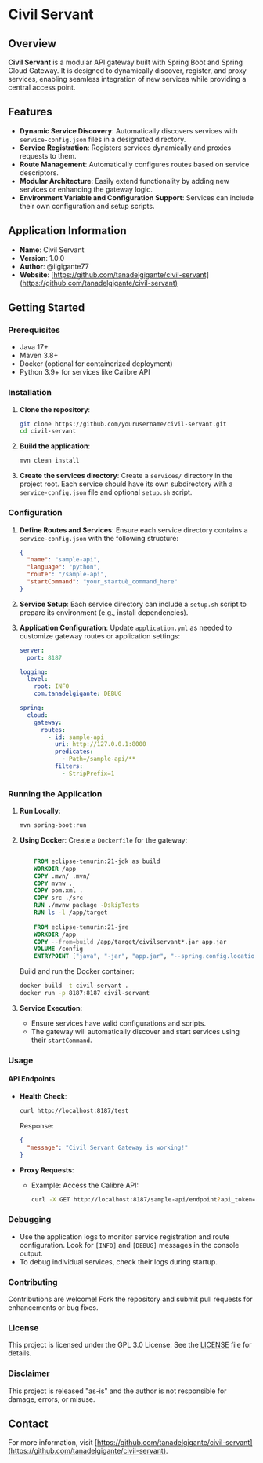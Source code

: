 # Civil Servant

## Overview
**Civil Servant** is a modular API gateway built with Spring Boot and Spring Cloud Gateway. It is designed to dynamically discover, register, and proxy services, enabling seamless integration of new services while providing a central access point.

## Features
- **Dynamic Service Discovery**: Automatically discovers services with `service-config.json` files in a designated directory.
- **Service Registration**: Registers services dynamically and proxies requests to them.
- **Route Management**: Automatically configures routes based on service descriptors.
- **Modular Architecture**: Easily extend functionality by adding new services or enhancing the gateway logic.
- **Environment Variable and Configuration Support**: Services can include their own configuration and setup scripts.

## Application Information
- **Name**: Civil Servant
- **Version**: 1.0.0
- **Author**: @ilgigante77
- **Website**: [https://github.com/tanadelgigante/civil-servant](https://github.com/tanadelgigante/civil-servant)

## Getting Started

### Prerequisites
- Java 17+
- Maven 3.8+
- Docker (optional for containerized deployment)
- Python 3.9+ for services like Calibre API

### Installation

1. **Clone the repository**:
    ```bash
    git clone https://github.com/yourusername/civil-servant.git
    cd civil-servant
    ```

2. **Build the application**:
    ```bash
    mvn clean install
    ```

3. **Create the services directory**:
    Create a `services/` directory in the project root. Each service should have its own subdirectory with a `service-config.json` file and optional `setup.sh` script.

### Configuration

1. **Define Routes and Services**:
   Ensure each service directory contains a `service-config.json` with the following structure:
    ```json
    {
      "name": "sample-api",
      "language": "python",
      "route": "/sample-api",
      "startCommand": "your_startuè_command_here"
    }
    ```

2. **Service Setup**:
   Each service directory can include a `setup.sh` script to prepare its environment (e.g., install dependencies).

3. **Application Configuration**:
   Update `application.yml` as needed to customize gateway routes or application settings:
    ```yaml
    server:
      port: 8187

    logging:
      level:
        root: INFO
        com.tanadelgigante: DEBUG

    spring:
      cloud:
        gateway:
          routes:
            - id: sample-api
              uri: http://127.0.0.1:8000
              predicates:
                - Path=/sample-api/**
              filters:
                - StripPrefix=1
    ```

### Running the Application

1. **Run Locally**:
    ```bash
    mvn spring-boot:run
    ```

2. **Using Docker**:
   Create a `Dockerfile` for the gateway:
    ```dockerfile
    
		FROM eclipse-temurin:21-jdk as build
		WORKDIR /app
		COPY .mvn/ .mvn/
		COPY mvnw .
		COPY pom.xml .
		COPY src ./src
		RUN ./mvnw package -DskipTests
		RUN ls -l /app/target 		
		
		FROM eclipse-temurin:21-jre
		WORKDIR /app
		COPY --from=build /app/target/civilservant*.jar app.jar
		VOLUME /config
		ENTRYPOINT ["java", "-jar", "app.jar", "--spring.config.location=/config/application.yml"]
    ```

   Build and run the Docker container:
    ```bash
    docker build -t civil-servant .
    docker run -p 8187:8187 civil-servant
    ```

3. **Service Execution**:
   - Ensure services have valid configurations and scripts.
   - The gateway will automatically discover and start services using their `startCommand`.

### Usage

#### API Endpoints
- **Health Check**:
    ```bash
    curl http://localhost:8187/test
    ```
    Response:
    ```json
    {
      "message": "Civil Servant Gateway is working!"
    }
    ```

- **Proxy Requests**:
    - Example: Access the Calibre API:
      ```bash
      curl -X GET http://localhost:8187/sample-api/endpoint?api_token=your_32_char_token
      ```

### Debugging

- Use the application logs to monitor service registration and route configuration. Look for `[INFO]` and `[DEBUG]` messages in the console output.
- To debug individual services, check their logs during startup.

### Contributing
Contributions are welcome! Fork the repository and submit pull requests for enhancements or bug fixes.

### License
This project is licensed under the GPL 3.0 License. See the [LICENSE](LICENSE) file for details.

### Disclaimer
This project is released "as-is" and the author is not responsible for damage, errors, or misuse.

## Contact
For more information, visit [https://github.com/tanadelgigante/civil-servant](https://github.com/tanadelgigante/civil-servant).
